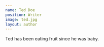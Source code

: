 ```yaml
---
name: Ted Doe
position: Writer
image: ted.jpg
layout: author
---
```

Ted has been eating fruit since he was baby.